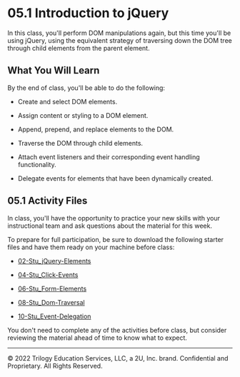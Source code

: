 # 05.1 Introduction to jQuery
In this class, you'll perform DOM manipulations again, but this time you'll be using jQuery, using the equivalent strategy of traversing down the DOM tree through child elements from the parent element.

## What You Will Learn
By the end of class, you'll be able to do the following:

* Create and select DOM elements.

* Assign content or styling to a DOM element.

* Append, prepend, and replace elements to the DOM.

* Traverse the DOM through child elements.

* Attach event listeners and their corresponding event handling functionality.

* Delegate events for elements that have been dynamically created.

## 05.1 Activity Files
In class, you'll have the opportunity to practice your new skills with your instructional team and ask questions about the material for this week.

To prepare for full participation, be sure to download the following starter files and have them ready on your machine before class:

* [02-Stu_jQuery-Elements](https://static.fullstack-bootcamp.com/lesson-files/05-Third-Party-APIs/02-Stu_jQuery-Elements.zip)

* [04-Stu_Click-Events](https://static.fullstack-bootcamp.com/lesson-files/05-Third-Party-APIs/04-Stu_Click-Events.zip)

* [06-Stu_Form-Elements](https://static.fullstack-bootcamp.com/lesson-files/05-Third-Party-APIs/06-Stu_Form-Elements.zip)

* [08-Stu_Dom-Traversal](https://static.fullstack-bootcamp.com/lesson-files/05-Third-Party-APIs/08-Stu_Dom-Traversal.zip)

* [10-Stu_Event-Delegation](https://static.fullstack-bootcamp.com/lesson-files/05-Third-Party-APIs/10-Stu_Event-Delegation.zip)

You don't need to complete any of the activities before class, but consider reviewing the material ahead of time to know what to expect.

---
© 2022 Trilogy Education Services, LLC, a 2U, Inc. brand. Confidential and Proprietary. All Rights Reserved.
